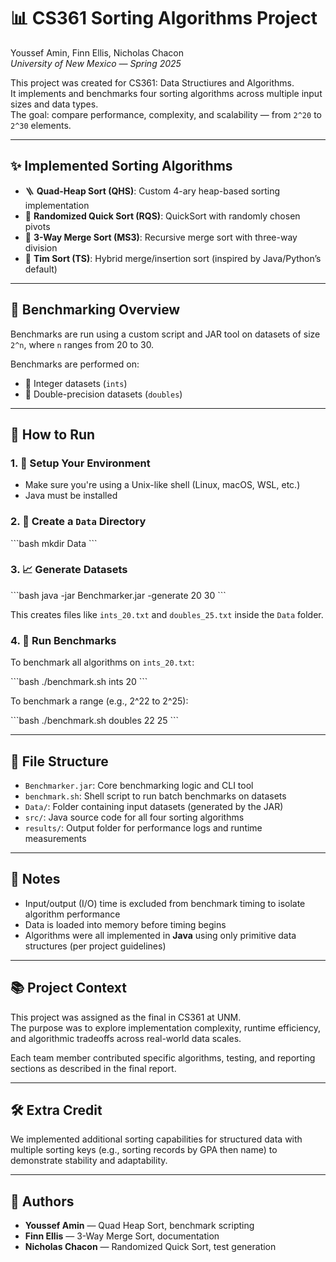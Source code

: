 # 📊 CS361 Sorting Algorithms Project

Youssef Amin, Finn Ellis, Nicholas Chacon  
*University of New Mexico — Spring 2025*

This project was created for CS361: Data Structiures and Algorithms.  
It implements and benchmarks four sorting algorithms across multiple input sizes and data types.  
The goal: compare performance, complexity, and scalability — from `2^20` to `2^30` elements.

---

## ✨ Implemented Sorting Algorithms

- 🪜 **Quad-Heap Sort (QHS)**: Custom 4-ary heap-based sorting implementation  
- 🔀 **Randomized Quick Sort (RQS)**: QuickSort with randomly chosen pivots  
- 🍰 **3-Way Merge Sort (MS3)**: Recursive merge sort with three-way division  
- 🧵 **Tim Sort (TS)**: Hybrid merge/insertion sort (inspired by Java/Python’s default)

---

## 🧪 Benchmarking Overview

Benchmarks are run using a custom script and JAR tool on datasets of size `2^n`, where `n` ranges from 20 to 30.

Benchmarks are performed on:
- 🔢 Integer datasets (`ints`)
- 🔬 Double-precision datasets (`doubles`)

---

## 🚀 How to Run

### 1. 📁 Setup Your Environment
- Make sure you're using a Unix-like shell (Linux, macOS, WSL, etc.)
- Java must be installed

### 2. 📂 Create a `Data` Directory

\`\`\`bash
mkdir Data
\`\`\`

### 3. 📈 Generate Datasets

\`\`\`bash
java -jar Benchmarker.jar -generate 20 30
\`\`\`

This creates files like `ints_20.txt` and `doubles_25.txt` inside the `Data` folder.

### 4. 🧪 Run Benchmarks

To benchmark all algorithms on `ints_20.txt`:

\`\`\`bash
./benchmark.sh ints 20
\`\`\`

To benchmark a range (e.g., 2^22 to 2^25):

\`\`\`bash
./benchmark.sh doubles 22 25
\`\`\`

---

## 📁 File Structure

- `Benchmarker.jar`: Core benchmarking logic and CLI tool  
- `benchmark.sh`: Shell script to run batch benchmarks on datasets  
- `Data/`: Folder containing input datasets (generated by the JAR)  
- `src/`: Java source code for all four sorting algorithms  
- `results/`: Output folder for performance logs and runtime measurements  

---

## 🧠 Notes

- Input/output (I/O) time is excluded from benchmark timing to isolate algorithm performance  
- Data is loaded into memory before timing begins  
- Algorithms were all implemented in **Java** using only primitive data structures (per project guidelines)

---

## 📚 Project Context

This project was assigned as the final in CS361 at UNM.  
The purpose was to explore implementation complexity, runtime efficiency, and algorithmic tradeoffs across real-world data scales.  

Each team member contributed specific algorithms, testing, and reporting sections as described in the final report.

---

## 🛠️ Extra Credit

We implemented additional sorting capabilities for structured data with multiple sorting keys (e.g., sorting records by GPA then name) to demonstrate stability and adaptability.

---

## 👥 Authors

- **Youssef Amin** — Quad Heap Sort, benchmark scripting  
- **Finn Ellis** — 3-Way Merge Sort, documentation  
- **Nicholas Chacon** — Randomized Quick Sort, test generation  

